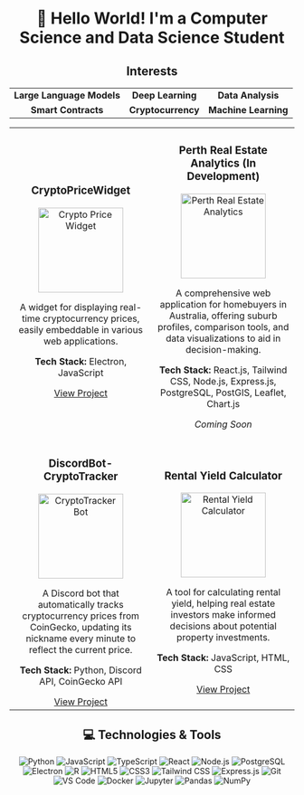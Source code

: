<div align="center">
  <h1>👋 Hello World! I'm a Computer Science and Data Science Student</h1>
</div>

<h2 align="center"> Interests</h2>

<div align="center">
  <table>
    <tr>
      <td align="center"><strong>Large Language Models</strong></td>
      <td align="center"><strong>Deep Learning</strong></td>
      <td align="center"><strong>Data Analysis</strong></td>
    </tr>
    <tr>
      <td align="center"><strong>Smart Contracts</strong></td>
      <td align="center"><strong>Cryptocurrency</strong></td>
      <td align="center"><strong>Machine Learning</strong></td>
    </tr>
  </table>
</div>
<div align="center">
  <table>
    <tr>
      <td align="center">
        <h3>CryptoPriceWidget</h3>
        <img src="https://via.placeholder.com/150?text=CryptoWidget" alt="Crypto Price Widget" width="150" height="150">
        <p>A widget for displaying real-time cryptocurrency prices, easily embeddable in various web applications.</p>
        <p><strong>Tech Stack:</strong> Electron, JavaScript</p>
        <a href="https://github.com/uwaysm/CryptoPriceWidget">View Project</a>
      </td>
      <td align="center">
        <h3>Perth Real Estate Analytics (In Development)</h3>
        <img src="https://via.placeholder.com/150?text=Perth+RE+Analytics" alt="Perth Real Estate Analytics" width="150" height="150">
        <p>A comprehensive web application for homebuyers in Australia, offering suburb profiles, comparison tools, and data visualizations to aid in decision-making.</p>
        <p><strong>Tech Stack:</strong> React.js, Tailwind CSS, Node.js, Express.js, PostgreSQL, PostGIS, Leaflet, Chart.js</p>
        <p><em>Coming Soon</em></p>
      </td>
    </tr>
    <tr>
      <td align="center" width="50%">
        <h3>DiscordBot-CryptoTracker</h3>
        <img src="https://via.placeholder.com/150?text=CryptoTracker" alt="CryptoTracker Bot" width="150" height="150">
        <p>A Discord bot that automatically tracks cryptocurrency prices from CoinGecko, updating its nickname every minute to reflect the current price.</p>
        <p><strong>Tech Stack:</strong> Python, Discord API, CoinGecko API</p>
        <a href="https://github.com/uwaysm/DiscordBot-CryptoTracker">View Project</a>
      </td>
      <td align="center" width="50%">
        <h3>Rental Yield Calculator</h3>
        <img src="https://via.placeholder.com/150?text=Yield+Calculator" alt="Rental Yield Calculator" width="150" height="150">
        <p>A tool for calculating rental yield, helping real estate investors make informed decisions about potential property investments.</p>
        <p><strong>Tech Stack:</strong> JavaScript, HTML, CSS</p>
        <a href="https://github.com/uwaysm/rental-yield-calculator">View Project</a>
      </td>
    </tr>
  </table>
</div>

<h2 align="center">💻 Technologies & Tools</h2>

<div align="center">
  <img src="https://img.shields.io/badge/-Python-3776AB?style=flat-square&logo=Python&logoColor=white" alt="Python" />
  <img src="https://img.shields.io/badge/-JavaScript-F7DF1E?style=flat-square&logo=JavaScript&logoColor=black" alt="JavaScript" />
  <img src="https://img.shields.io/badge/-TypeScript-3178C6?style=flat-square&logo=TypeScript&logoColor=white" alt="TypeScript" />
  <img src="https://img.shields.io/badge/-React-61DAFB?style=flat-square&logo=React&logoColor=black" alt="React" />
  <img src="https://img.shields.io/badge/-Node.js-339933?style=flat-square&logo=Node.js&logoColor=white" alt="Node.js" />
  <img src="https://img.shields.io/badge/-PostgreSQL-336791?style=flat-square&logo=PostgreSQL&logoColor=white" alt="PostgreSQL" />
  <img src="https://img.shields.io/badge/-Electron-47848F?style=flat-square&logo=Electron&logoColor=white" alt="Electron" />
  <img src="https://img.shields.io/badge/-R-276DC3?style=flat-square&logo=R&logoColor=white" alt="R" />
  <img src="https://img.shields.io/badge/-HTML5-E34F26?style=flat-square&logo=HTML5&logoColor=white" alt="HTML5" />
  <img src="https://img.shields.io/badge/-CSS3-1572B6?style=flat-square&logo=CSS3&logoColor=white" alt="CSS3" />
  <img src="https://img.shields.io/badge/-Tailwind_CSS-38B2AC?style=flat-square&logo=Tailwind-CSS&logoColor=white" alt="Tailwind CSS" />
  <img src="https://img.shields.io/badge/-Express.js-000000?style=flat-square&logo=Express&logoColor=white" alt="Express.js" />
  <img src="https://img.shields.io/badge/-Git-F05032?style=flat-square&logo=Git&logoColor=white" alt="Git" />
  <img src="https://img.shields.io/badge/-VS_Code-007ACC?style=flat-square&logo=Visual-Studio-Code&logoColor=white" alt="VS Code" />
  <img src="https://img.shields.io/badge/-Docker-2496ED?style=flat-square&logo=Docker&logoColor=white" alt="Docker" />
  <img src="https://img.shields.io/badge/-Jupyter-F37626?style=flat-square&logo=Jupyter&logoColor=white" alt="Jupyter" />
  <img src="https://img.shields.io/badge/-Pandas-150458?style=flat-square&logo=Pandas&logoColor=white" alt="Pandas" />
  <img src="https://img.shields.io/badge/-NumPy-013243?style=flat-square&logo=NumPy&logoColor=white" alt="NumPy" />
</div>
<!-- <h2 align="center">🌐 Connect with me</h2>

<!--<div align="center">
  <a href="https://www.linkedin.com/in/yourusername/">
    <img src="https://img.shields.io/badge/-LinkedIn-blue?style=flat-square&logo=Linkedin&logoColor=white" alt="LinkedIn" />
  </a>
  <a href="https://twitter.com/yourusername">
    <img src="https://img.shields.io/badge/-Twitter-1DA1F2?style=flat-square&logo=Twitter&logoColor=white" alt="Twitter" />
  </a>
</div>

<div align="center">
  <p><strong>Let's connect and build something amazing together!</strong></p>
</div> 
